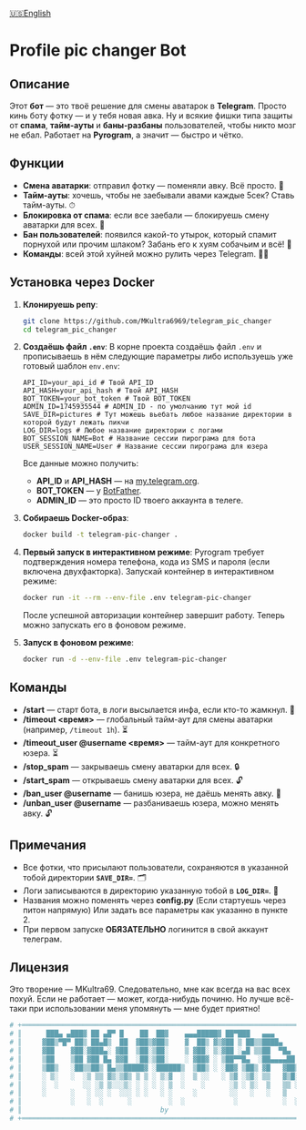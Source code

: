 [🇺🇸English](https://github.com/MKultra6969/telegram_pic_changer/blob/main/README.md)

# **Profile pic changer Bot**

## **Описание**

Этот **бот** — это твоё решение для смены аватарок в **Telegram**. Просто кинь боту фотку — и у тебя новая авка. Ну и всякие фишки типа защиты от **спама**, **тайм-ауты** и **баны-разбаны** пользователей, чтобы никто мозг не ебал. Работает на **Pyrogram**, а значит — быстро и чётко.

## **Функции**

- **Смена аватарки**: отправил фотку — поменяли авку. Всё просто. 📸
- **Тайм-ауты**: хочешь, чтобы не заебывали авами каждые 5сек? Ставь тайм-ауты. ⏱
- **Блокировка от спама**: если все заебали — блокируешь смену аватарки для всех. 🛑
- **Бан пользователей**: появился какой-то утырок, который спамит порнухой или прочим шлаком? Забань его к хуям собачьим и всё! 🚫
- **Команды**: всей этой хуйней можно рулить через Telegram. 🧑‍💻

## **Установка через Docker**

1. **Клонируешь репу**:
    ```bash
    git clone https://github.com/MKultra6969/telegram_pic_changer
    cd telegram_pic_changer
    ```

2. **Создаёшь файл `.env`**:
    В корне проекта создаёшь файл `.env` и прописываешь в нём следующие параметры либо используешь уже готовый шаблон `env.env`:
    ```env
    API_ID=your_api_id # Твой API_ID 
    API_HASH=your_api_hash # Твой API_HASH
    BOT_TOKEN=your_bot_token # Твой BOT_TOKEN
    ADMIN_ID=1745935544 # ADMIN_ID - по умолчанию тут мой id
    SAVE_DIR=pictures # Тут можешь вьебать любое название директории в которой будут лежать пикчи
    LOG_DIR=logs # Любое название директории с логами
    BOT_SESSION_NAME=Bot # Название сессии пирограма для бота
    USER_SESSION_NAME=User # Название сессии пирограма для юзера
    ```
    Все данные можно получить:
    - **API_ID** и **API_HASH** — на [my.telegram.org](https://my.telegram.org/auth).
    - **BOT_TOKEN** — у [BotFather](https://core.telegram.org/bots#botfather).
    - **ADMIN_ID** — это просто ID твоего аккаунта в телеге.

3. **Собираешь Docker-образ**:
    ```bash
    docker build -t telegram-pic-changer .
    ```

4. **Первый запуск в интерактивном режиме**:
    Pyrogram требует подтверждения номера телефона, кода из SMS и пароля (если включена двухфакторка). Запускай контейнер в интерактивном режиме:
    ```bash
    docker run -it --rm --env-file .env telegram-pic-changer
    ```
    После успешной авторизации контейнер завершит работу. Теперь можно запускать его в фоновом режиме.

5. **Запуск в фоновом режиме**:
    ```bash
    docker run -d --env-file .env telegram-pic-changer
    ```

## **Команды**

- **/start** — старт бота, в логи высылается инфа, если кто-то жамкнул. 💬
- **/timeout <время>** — глобальный тайм-аут для смены аватарки (например, `/timeout 1h`). ⏳
- **/timeout_user @username <время>** — тайм-аут для конкретного юзера. ⏳
- **/stop_spam** — закрываешь смену аватарки для всех. 🔒
- **/start_spam** — открываешь смену аватарки для всех. 🔓
- **/ban_user @username** — банишь юзера, не даёшь менять авку. 🚫
- **/unban_user @username** — разбаниваешь юзера, можно менять авку. 🔓

## **Примечания**

- Все фотки, что присылают пользователи, сохраняются в указанной тобой директории **`SAVE_DIR=`**. 🗂
- Логи записываются в директорию указанную тобой в **`LOG_DIR=`**. 📑
- Названия можно поменять через **config.py** (Если стартуешь через питон напрямую) Или задать все параметры как указанно в пункте 2.
- При первом запуске **ОБЯЗАТЕЛЬНО** логинится в свой аккаунт телеграм. 

## **Лицензия**

Это творение — MKultra69. Следовательно, мне как всегда на вас всех похуй. Если не работает — может, когда-нибудь починю. Но лучше всё-таки при использовании меня упомянуть — мне будет приятно!

```bash
# +═════════════════════════════════════════════════════════════════════════+
# ║      ███▄ ▄███▓ ██ ▄█▀ █    ██  ██▓    ▄▄▄█████▓ ██▀███   ▄▄▄           ║
# ║     ▓██▒▀█▀ ██▒ ██▄█▒  ██  ▓██▒▓██▒    ▓  ██▒ ▓▒▓██ ▒ ██▒▒████▄         ║
# ║     ▓██    ▓██░▓███▄░ ▓██  ▒██░▒██░    ▒ ▓██░ ▒░▓██ ░▄█ ▒▒██  ▀█▄       ║
# ║     ▒██    ▒██ ▓██ █▄ ▓▓█  ░██░▒██░    ░ ▓██▓ ░ ▒██▀▀█▄  ░██▄▄▄▄██      ║
# ║     ▒██▒   ░██▒▒██▒ █▄▒▒█████▓ ░██████▒  ▒██▒ ░ ░██▓ ▒██▒ ▓█   ▓██▒     ║
# ║     ░ ▒░   ░  ░▒ ▒▒ ▓▒░▒▓▒ ▒ ▒ ░ ▒░▓  ░  ▒ ░░   ░ ▒▓ ░▒▓░ ▒▒   ▓▒█░     ║
# ║     ░  ░      ░░ ░▒ ▒░░░▒░ ░ ░ ░ ░ ▒  ░    ░      ░▒ ░ ▒░  ▒   ▒▒ ░     ║
# ║     ░      ░   ░ ░░ ░  ░░░ ░ ░   ░ ░     ░        ░░   ░   ░   ▒        ║
# ║            ░   ░  ░      ░         ░  ░            ░           ░  ░     ║
# ║                                  by                                     ║
# +═════════════════════════════════════════════════════════════════════════+
```

